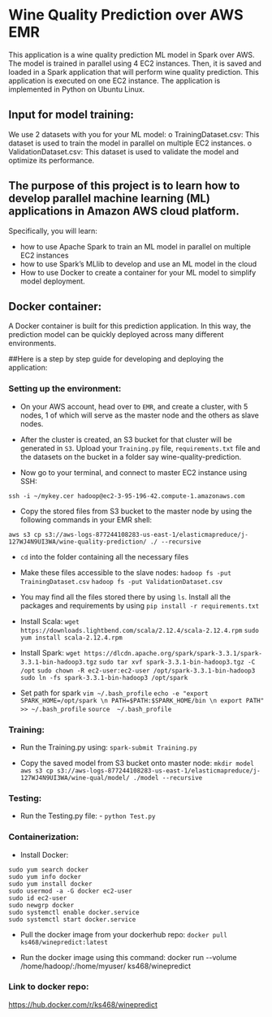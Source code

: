 # Wine Quality Prediction over AWS EMR

This application is a wine quality prediction ML model in Spark over AWS. The model is trained in parallel using 4 EC2 instances. Then, it is saved
and loaded in a Spark application that will perform wine quality prediction. This application is executed on one EC2 instance. The application is implemented in Python on Ubuntu Linux. 

## Input for model training:
We use 2 datasets with you for your ML model:
o TrainingDataset.csv: This dataset is used to train the model in parallel on multiple EC2 instances. 
o ValidationDataset.csv: This dataset is used to validate the model and optimize its performance. 


## The purpose of this project is to learn how to develop parallel machine learning (ML) applications in Amazon AWS cloud platform.
Specifically, you will learn: 
- how to use Apache Spark to train an ML model in parallel on multiple EC2 instances
- how to use Spark’s MLlib to develop and use an ML model in the cloud
- How to use Docker to create a container for your ML model to simplify model deployment.


## Docker container:
A Docker container is built for this prediction application. In this way, the prediction model can be quickly deployed across many different environments.


##Here is a step by step guide for developing and deploying the application:

### Setting up the environment:
- On your AWS account, head over to `EMR`, and create a cluster, with 5 nodes, 1 of which will serve as the master node and the others as slave nodes.

- After the cluster is created, an S3 bucket for that cluster will be generated in `S3`. Upload your `Training.py` file, `requirements.txt` file and the datasets on the bucket in a folder say wine-quality-prediction.

- Now go to your terminal, and connect to master EC2 instance using SSH:
```
ssh -i ~/mykey.cer hadoop@ec2-3-95-196-42.compute-1.amazonaws.com
```

- Copy the stored files from S3 bucket to the master node by using the following commands in your EMR shell:

```
aws s3 cp s3://aws-logs-877244108283-us-east-1/elasticmapreduce/j-127WJ4N9UI3WA/wine-quality-prediction/ ./ --recursive
```

- `cd` into the folder containing all the necessary files

- Make these files accessible to the slave nodes:
`hadoop fs -put TrainingDataset.csv`
`hadoop fs -put ValidationDataset.csv`


- You may find all the files stored there by using `ls`. Install all the packages and requirements by using `pip install -r requirements.txt`

- Install Scala:
`wget https://downloads.lightbend.com/scala/2.12.4/scala-2.12.4.rpm`
`sudo yum install scala-2.12.4.rpm`


- Install Spark:
`wget https://dlcdn.apache.org/spark/spark-3.3.1/spark-3.3.1-bin-hadoop3.tgz`
`sudo tar xvf spark-3.3.1-bin-hadoop3.tgz -C /opt`
`sudo chown -R ec2-user:ec2-user /opt/spark-3.3.1-bin-hadoop3`
`sudo ln -fs spark-3.3.1-bin-hadoop3 /opt/spark`

- Set path for spark
`vim ~/.bash_profile`
`echo -e "export SPARK_HOME=/opt/spark \n PATH=$PATH:$SPARK_HOME/bin \n export PATH" >> ~/.bash_profile`
`source  ~/.bash_profile`


### Training:
- Run the Training.py using: 
`spark-submit Training.py`

- Copy the saved model from S3 bucket onto master node:
`mkdir model`
`aws s3 cp s3://aws-logs-877244108283-us-east-1/elasticmapreduce/j-127WJ4N9UI3WA/wine-qual/model/ ./model --recursive`


### Testing:
- Run the Testing.py file: - 
`python Test.py`


### Containerization:
- Install Docker:
```
sudo yum search docker
sudo yum info docker
sudo yum install docker
sudo usermod -a -G docker ec2-user
sudo id ec2-user
sudo newgrp docker
sudo systemctl enable docker.service
sudo systemctl start docker.service
```

- Pull the docker image from your dockerhub repo:
`docker pull ks468/winepredict:latest`

- Run the docker image using this command:
docker run --volume /home/hadoop/:/home/myuser/ ks468/winepredict

### Link to docker repo:
https://hub.docker.com/r/ks468/winepredict
